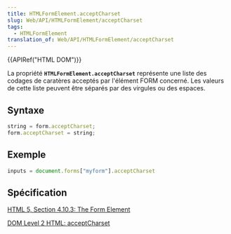 ```yaml
---
title: HTMLFormElement.acceptCharset
slug: Web/API/HTMLFormElement/acceptCharset
tags:
  - HTMLFormElement
translation_of: Web/API/HTMLFormElement/acceptCharset
---
```


{{APIRef("HTML DOM")}}

La propriété **`HTMLFormElement.acceptCharset`** représente une liste des codages de caratères acceptés par l'élément FORM concerné. Les valeurs de cette liste peuvent être séparés par des virgules ou des espaces.

## Syntaxe

```js
string = form.acceptCharset;
form.acceptCharset = string;
```

## Exemple

```js
inputs = document.forms["myform"].acceptCharset
```

## Spécification

[HTML 5, Section 4.10.3: The Form Element](http://www.w3.org/TR/html5/forms.html#dom-form-acceptcharset)

[DOM Level 2 HTML: acceptCharset](http://www.w3.org/TR/DOM-Level-2-HTML/html.html#ID-19661795)
